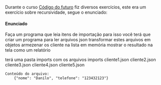 <p> Durante o curso <a href="https://codigodofuturo.corporate.gama.academy/">Código do futuro</a> fiz diversos exercícios, este era um exercício sobre recursividade, segue o enunciado:</p>
<h4>Enunciado</h4>
Faça um programa que leia itens de importação
para isso você terá que criar um programa para ler arquivos json
transformar estes arquivos em objetos
armezenar os cliente na lista em memória
mostrar o resultado na tela como um relatório


terá uma pasta imports com os arquivos
imports
    cliente1.json
    cliente2.json
    cliente3.json
    cliente4.json
    cliente5.json   

    Conteúdo do arquivo:
        {"nome": "Danilo", "telefone": "123432123"}
